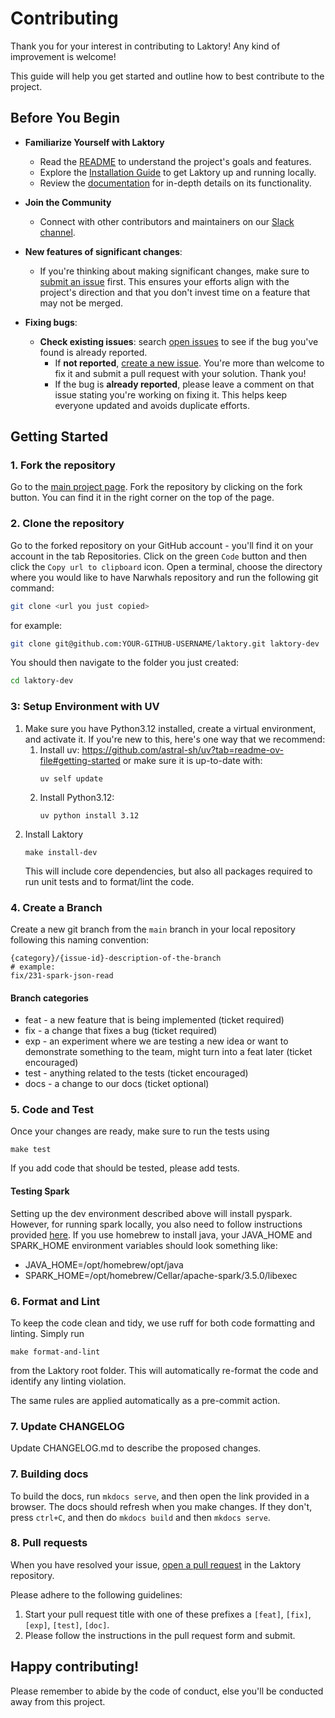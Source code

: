 # Contributing

Thank you for your interest in contributing to Laktory! Any kind of improvement is welcome!

This guide will help you get started and outline how to best contribute to the project.

## Before You Begin

- **Familiarize Yourself with Laktory**  
   - Read the [README](README.md) to understand the project's goals and features.
   - Explore the [Installation Guide](https://www.laktory.ai/install/) to get Laktory up and running locally.
   - Review the [documentation](https://www.laktory.ai/) for in-depth details on its functionality.

- **Join the Community**  
   - Connect with other contributors and maintainers on our [Slack channel](http://okube.slack.com/).

- **New features of significant changes**: 
  - If you're thinking about making significant changes, make sure to [submit an issue](https://github.com/okube-ai/laktory/issues/new/choose) first. This ensures your efforts align with the project's direction and that you don't invest time on a feature that may not be merged.

- **Fixing bugs**:
  - **Check existing issues**: search [open issues](https://github.com/okube-ai/laktory/issues) to see if the bug you've found is already reported.
    - If **not reported**, [create a new issue](https://github.com/okube-ai/laktory/issues/new/choose). You're more than welcome to fix it and submit a pull request with your solution. Thank you!
    - If the bug is **already reported**, please leave a comment on that issue stating you're working on fixing it. This helps keep everyone updated and avoids duplicate efforts.

## Getting Started

### 1. Fork the repository

Go to the [main project page](https://github.com/okube-ai/laktory).
Fork the repository by clicking on the fork button. You can find it in the right corner on the top of the page.

### 2. Clone the repository

Go to the forked repository on your GitHub account - you'll find it on your account in the tab Repositories. 
Click on the green `Code` button and then click the `Copy url to clipboard` icon.
Open a terminal, choose the directory where you would like to have Narwhals repository and run the following git command:

```bash
git clone <url you just copied>
``` 

for example:

```bash
git clone git@github.com:YOUR-GITHUB-USERNAME/laktory.git laktory-dev
```

You should then navigate to the folder you just created:

```bash
cd laktory-dev
```

### 3: Setup Environment with UV

1. Make sure you have Python3.12 installed, create a virtual environment,
   and activate it. If you're new to this, here's one way that we recommend:
   1. Install uv: https://github.com/astral-sh/uv?tab=readme-ov-file#getting-started
      or make sure it is up-to-date with:
      ```
      uv self update
      ```
   2. Install Python3.12:
      ```
      uv python install 3.12
      ```
2. Install Laktory
   ```
   make install-dev
   ```
   This will include core dependencies, but also all packages required to run unit tests and to format/lint the code.


### 4. Create a Branch

Create a new git branch from the `main` branch in your local repository following this
naming convention:
```
{category}/{issue-id}-description-of-the-branch
# example:
fix/231-spark-json-read
```

#### Branch categories
- feat - a new feature that is being implemented (ticket required)
- fix - a change that fixes a bug (ticket required)
- exp - an experiment where we are testing a new idea or want to demonstrate something to the team, might turn into a feat later (ticket encouraged)
- test - anything related to the tests (ticket encouraged)
- docs - a change to our docs (ticket optional)


### 5. Code and Test

Once your changes are ready, make sure to run the tests using
```
make test
```
If you add code that should be tested, please add tests.


#### Testing Spark

Setting up the dev environment described above will install pyspark. However, for running 
spark locally, you also need to follow instructions provided [here](https://www.machinelearningplus.com/pyspark/install-pyspark-on-mac/).
If you use homebrew to install java, your JAVA_HOME and SPARK_HOME environment variables should look something like:
- JAVA_HOME=/opt/homebrew/opt/java
- SPARK_HOME=/opt/homebrew/Cellar/apache-spark/3.5.0/libexec

### 6. Format and Lint

To keep the code clean and tidy, we use ruff for both code formatting and linting. Simply run
```
make format-and-lint
```
from the Laktory root folder. This will automatically re-format the code and identify
any linting violation.

The same rules are applied automatically as a pre-commit action.

### 7. Update CHANGELOG
Update CHANGELOG.md to describe the proposed changes.

### 7. Building docs

To build the docs, run `mkdocs serve`, and then open the link provided in a browser.
The docs should refresh when you make changes. If they don't, press `ctrl+C`, and then
do `mkdocs build` and then `mkdocs serve`.

### 8. Pull requests

When you have resolved your issue, [open a pull request](https://docs.github.com/en/pull-requests/collaborating-with-pull-requests/proposing-changes-to-your-work-with-pull-requests/creating-a-pull-request-from-a-fork) in the Laktory repository.

Please adhere to the following guidelines:

1. Start your pull request title with one of these prefixes a `[feat]`, `[fix]`, `[exp]`, `[test]`, `[doc]`.
2. Please follow the instructions in the pull request form and submit. 

## Happy contributing!

Please remember to abide by the code of conduct, else you'll be conducted away from this project.
